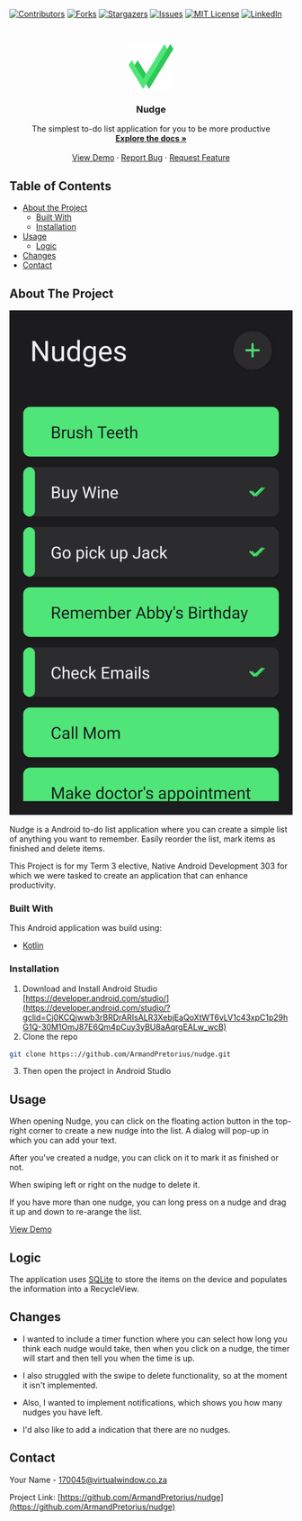 <!--Nudge README.MD-->
[![Contributors][contributors-shield]][contributors-url]
[![Forks][forks-shield]][forks-url]
[![Stargazers][stars-shield]][stars-url]
[![Issues][issues-shield]][issues-url]
[![MIT License][license-shield]][license-url]
[![LinkedIn][linkedin-shield]][linkedin-url]



<!-- PROJECT LOGO -->

<!-- PROJECT LOGO -->
<br />
<p align="center">
  <a href="https://github.com/ArmandPretorius/nudge">
    <img src="nudges_logo.png" alt="Logo" width="80" height="80">
  </a>

  <h3 align="center">Nudge</h3>

  <p align="center">
    The simplest to-do list application for you to be more productive
    <br />
    <a href="https://github.com/ArmandPretorius/nudge"><strong>Explore the docs »</strong></a>
    <br />
    <br />
    <a href="https://github.com/ArmandPretorius/nudge">View Demo</a>
    ·
    <a href="https://github.com/ArmandPretorius/nudge/issues">Report Bug</a>
    ·
    <a href="https://github.com/ArmandPretorius/nudge/issues">Request Feature</a>
  </p>
</p>



<!-- TABLE OF CONTENTS -->
## Table of Contents

* [About the Project](#about-the-project)
  * [Built With](#built-with)
  * [Installation](#installation)
* [Usage](#usage)
  * [Logic](#logic)
* [Changes](#changes)
* [Contact](#contact)

<!-- ABOUT THE PROJECT -->
## About The Project

[![Product Name Screen Shot][product-screenshot]](https://github.com/ArmandPretorius/nudge)

Nudge is a Android to-do list application where you can create a simple list of anything you want to remember. Easily reorder the list, mark items as finished and delete items.

This Project is for my Term 3 elective, Native Android Development 303 for which we were tasked to create an application that can enhance productivity.

### Built With
This Android application was build using:
* [Kotlin](https://kotlin.com)


### Installation

1. Download and Install Android Studio [https://developer.android.com/studio/](https://developer.android.com/studio/?gclid=Cj0KCQjwwb3rBRDrARIsALR3XebjEaQoXtWT6vLV1c43xpC1p29hG1Q-30M1OmJ87E6Qm4pCuy3yBU8aAqrgEALw_wcB)
2. Clone the repo
```sh
git clone https:://github.com/ArmandPretorius/nudge.git
```
3. Then open the project in Android Studio

<!-- USAGE -->
## Usage

When opening Nudge, you can click on the floating action button in the top-right corner to create a new nudge into the list. A dialog will pop-up in which you can add your text.

After you've created a nudge, you can click on it to mark it as finished or not.

When swiping left or right on the nudge to delete it.

If you have more than one nudge, you can long press on a nudge and drag it up and down to re-arange the list.

[View Demo]()
<!-- HOW DOES IT WORK -->
## Logic

The application uses [SQLite](https://www.sqlite.org/index.html) to store the items on the device and populates the information into a RecycleView.


<!-- Changes Made -->
## Changes

* I wanted to include a timer function where you can select how long you think each nudge would take, then when you click on a nudge, the timer will start and then tell you when the time is up.

* I also struggled with the swipe to delete functionality, so at the moment it isn't implemented.
* Also, I wanted to implement notifications, which shows you how many nudges you have left.
* I'd also like to add a indication that there are no nudges.


<!-- CONTACT -->
## Contact

Your Name - 170045@virtualwindow.co.za

Project Link: [https://github.com/ArmandPretorius/nudge](https://github.com/ArmandPretorius/nudge)







<!-- MARKDOWN LINKS & IMAGES -->
<!-- https://www.markdownguide.org/basic-syntax/#reference-style-links -->
[contributors-shield]: https://img.shields.io/github/contributors/ArmandPretorius/nudge.svg?style=flat-square
[contributors-url]: https://github.com/ArmandPretorius/nudge/graphs/contributors
[forks-shield]: https://img.shields.io/github/forks/ArmandPretorius/nudge.svg?style=flat-square
[forks-url]: https://github.com/ArmandPretorius/nudge/network/members
[stars-shield]: https://img.shields.io/github/stars/ArmandPretorius/nudge.svg?style=flat-square
[stars-url]: https://github.com/ArmandPretorius/nudge/stargazers
[issues-shield]: https://img.shields.io/github/issues/ArmandPretorius/nudge.svg?style=flat-square
[issues-url]: https://github.com/ArmandPretorius/nudge/issues
[license-shield]: https://img.shields.io/github/license/ArmandPretorius/nudge.svg?style=flat-square
[license-url]: https://github.com/ArmandPretorius/nudge/blob/master/LICENSE.txt
[linkedin-shield]: https://img.shields.io/badge/-LinkedIn-black.svg?style=flat-square&logo=linkedin&colorB=555
[linkedin-url]: https://linkedin.com/in/ArmandPretorius
[product-screenshot]: nudge_screenshot.png
